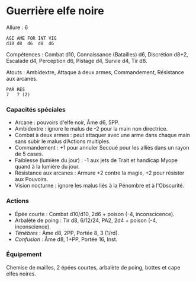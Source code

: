 # Guerrière elfe noire

Allure : 6

	AGI	ÂME	FOR	INT	VIG
	d10	d8	d6	d8	d6

Compétences : Combat d10, Connaissance (Batailles) d6, Discrétion d8+2, Escalade d4, Perception d6, Pistage d4, Survie d4, Tir d8.

Atouts : Ambidextre, Attaque à deux armes, Commandement, Résistance aux arcanes.

	PAR	RES
	7	7 (2)

### Capacités spéciales
- Arcane : pouvoirs d'elfe noir, Âme d6, 5PP.
- Ambidextre : ignore le malus de -2 pour la main non directrice.
- Combat à deux armes : peut attaquer avec une arme dans chaque main sans subir le malus d’Actions multiples.
- Commandement : +1 pour annuler Secoué pour les alliés dans un rayon de 5 cases.
- Faiblesse (lumière du jour) : -1 aux jets de Trait et handicap Myope quand à la lumière du jour.
- Résistance aux arcanes : Armure +2 contre la magie, +2 pour résister aux Pouvoirs.
- Vision nocturne : ignore les malus liés à la Pénombre et à l'Obscurité.

### Actions
- Épée courte : Combat d10/d10, 2d6 + poison (-4, inconscicence).
- Arbalète de poing : Tir d8, 6/12/24, PA2, 2d4 + poison (-4, inconscience).
- _Ténèbres_ : Âme d8, 2PP, Portée 8, 3 (1/rd).
- _Confusion_ : Âme d8, 1+PP, Portée 16, Inst.

### Équipement
Chemise de mailles, 2 épées courtes, arbalète de poing, bottes et cape elfes noires.
